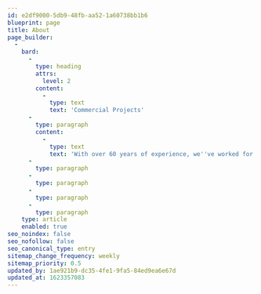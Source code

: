 ```yaml
---
id: e2df9000-5db9-48fb-aa52-1a60738bb1b6
blueprint: page
title: About
page_builder:
  -
    bard:
      -
        type: heading
        attrs:
          level: 2
        content:
          -
            type: text
            text: 'Commercial Projects'
      -
        type: paragraph
        content:
          -
            type: text
            text: 'With over 60 years of experience, we''ve worked for the smallest mom-and-pop business to the regions’ most recognized brands and properties. There''s no job too little or too small! We provide the same quality and professionalism to each and every job, and our reputation proves it.'
      -
        type: paragraph
      -
        type: paragraph
      -
        type: paragraph
      -
        type: paragraph
    type: article
    enabled: true
seo_noindex: false
seo_nofollow: false
seo_canonical_type: entry
sitemap_change_frequency: weekly
sitemap_priority: 0.5
updated_by: 1ae921b9-dc35-4fe1-9fa5-84ed9ea6e67d
updated_at: 1623357083
---
```

